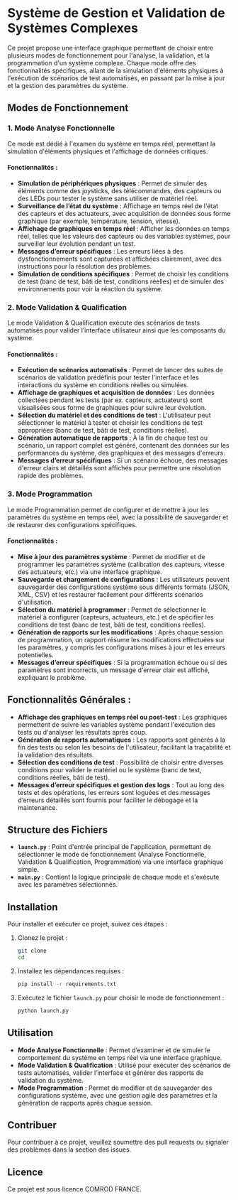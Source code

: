 # Système de Gestion et Validation de Systèmes Complexes

Ce projet propose une interface graphique permettant de choisir entre plusieurs modes de fonctionnement pour l'analyse, la validation, et la programmation d'un système complexe. Chaque mode offre des fonctionnalités spécifiques, allant de la simulation d'éléments physiques à l'exécution de scénarios de test automatisés, en passant par la mise à jour et la gestion des paramètres du système.

## Modes de Fonctionnement

### 1. **Mode Analyse Fonctionnelle**
Ce mode est dédié à l'examen du système en temps réel, permettant la simulation d'éléments physiques et l'affichage de données critiques.

#### Fonctionnalités :
- **Simulation de périphériques physiques** : Permet de simuler des éléments comme des joysticks, des télécommandes, des capteurs ou des LEDs pour tester le système sans utiliser de matériel réel.
- **Surveillance de l’état du système** : Affichage en temps réel de l'état des capteurs et des actuateurs, avec acquisition de données sous forme graphique (par exemple, température, tension, vitesse).
- **Affichage de graphiques en temps réel** : Afficher les données en temps réel, telles que les valeurs des capteurs ou des variables systèmes, pour surveiller leur évolution pendant un test.
- **Messages d’erreur spécifiques** : Les erreurs liées à des dysfonctionnements sont capturées et affichées clairement, avec des instructions pour la résolution des problèmes.
- **Simulation de conditions spécifiques** : Permet de choisir les conditions de test (banc de test, bâti de test, conditions réelles) et de simuler des environnements pour voir la réaction du système.

### 2. **Mode Validation & Qualification**
Le mode Validation & Qualification exécute des scénarios de tests automatisés pour valider l’interface utilisateur ainsi que les composants du système.

#### Fonctionnalités :
- **Exécution de scénarios automatisés** : Permet de lancer des suites de scénarios de validation prédéfinis pour tester l'interface et les interactions du système en conditions réelles ou simulées.
- **Affichage de graphiques et acquisition de données** : Les données collectées pendant les tests (par ex. capteurs, actuateurs) sont visualisées sous forme de graphiques pour suivre leur évolution.
- **Sélection du matériel et des conditions de test** : L'utilisateur peut sélectionner le matériel à tester et choisir les conditions de test appropriées (banc de test, bâti de test, conditions réelles).
- **Génération automatique de rapports** : À la fin de chaque test ou scénario, un rapport complet est généré, contenant des données sur les performances du système, des graphiques et des messages d'erreurs.
- **Messages d’erreur spécifiques** : Si un scénario échoue, des messages d'erreur clairs et détaillés sont affichés pour permettre une résolution rapide des problèmes.

### 3. **Mode Programmation**
Le mode Programmation permet de configurer et de mettre à jour les paramètres du système en temps réel, avec la possibilité de sauvegarder et de restaurer des configurations spécifiques.

#### Fonctionnalités :
- **Mise à jour des paramètres système** : Permet de modifier et de programmer les paramètres système (calibration des capteurs, vitesse des actuateurs, etc.) via une interface graphique.
- **Sauvegarde et chargement de configurations** : Les utilisateurs peuvent sauvegarder des configurations système sous différents formats (JSON, XML, CSV) et les restaurer facilement pour différents scénarios d'utilisation.
- **Sélection du matériel à programmer** : Permet de sélectionner le matériel à configurer (capteurs, actuateurs, etc.) et de spécifier les conditions de test (banc de test, bâti de test, conditions réelles).
- **Génération de rapports sur les modifications** : Après chaque session de programmation, un rapport résume les modifications effectuées sur les paramètres, y compris les configurations mises à jour et les erreurs potentielles.
- **Messages d’erreur spécifiques** : Si la programmation échoue ou si des paramètres sont incorrects, un message d'erreur clair est affiché, expliquant le problème.

## Fonctionnalités Générales :
- **Affichage des graphiques en temps réel ou post-test** : Les graphiques permettent de suivre les variables système pendant l'exécution des tests ou d'analyser les résultats après coup.
- **Génération de rapports automatiques** : Les rapports sont générés à la fin des tests ou selon les besoins de l'utilisateur, facilitant la traçabilité et la validation des résultats.
- **Sélection des conditions de test** : Possibilité de choisir entre diverses conditions pour valider le matériel ou le système (banc de test, conditions réelles, bâti de test).
- **Messages d’erreur spécifiques et gestion des logs** : Tout au long des tests et des opérations, les erreurs sont loguées et des messages d’erreurs détaillés sont fournis pour faciliter le débogage et la maintenance.

## Structure des Fichiers
- **`launch.py`** : Point d'entrée principal de l'application, permettant de sélectionner le mode de fonctionnement (Analyse Fonctionnelle, Validation & Qualification, Programmation) via une interface graphique simple.
- **`main.py`** : Contient la logique principale de chaque mode et s'exécute avec les paramètres sélectionnés.

## Installation
Pour installer et exécuter ce projet, suivez ces étapes :

1. Clonez le projet :
    ```bash
    git clone 
    cd 
    ```

2. Installez les dépendances requises :
    ```bash
    pip install -r requirements.txt
    ```

3. Exécutez le fichier `launch.py` pour choisir le mode de fonctionnement :
    ```bash
    python launch.py
    ```

## Utilisation
- **Mode Analyse Fonctionnelle** : Permet d’examiner et de simuler le comportement du système en temps réel via une interface graphique.
- **Mode Validation & Qualification** : Utilisé pour exécuter des scénarios de tests automatisés, valider l’interface et générer des rapports de validation du système.
- **Mode Programmation** : Permet de modifier et de sauvegarder des configurations système, avec une gestion agile des paramètres et la génération de rapports après chaque session.

## Contribuer
Pour contribuer à ce projet, veuillez soumettre des pull requests ou signaler des problèmes dans la section des issues.

## Licence
Ce projet est sous licence COMROD FRANCE.

